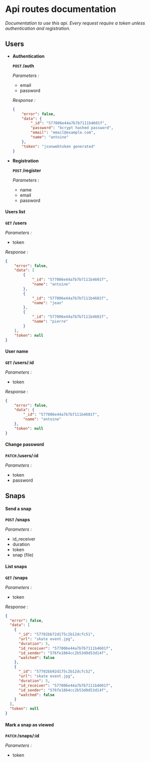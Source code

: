 # Api routes documentation

*Documentation to use this api.
Every request require a token unless authentication and registration.*

## Users

*  **Authentication**

    **<code>POST</code> /auth**

    *Parameters :*
    - email
    - password

    *Response :*
    ``` json
    {
        "error": false,
        "data": {
            "_id": "577006e44a7b7b7111b4601f",
            "password": "bcrypt hashed password",
            "email": "email@example.com",
            "name": "antoine"
        },
        "token": "jsonwebtoken generated"
    }
    ```

* **Registration**

    **<code>POST</code> /register**

    *Parameters :*
    - name
    - email
    - password

#### Users list

**<code>GET</code> /users**

*Parameters :*
- token

*Response :*
``` json
{
    "error": false,
    "data": [
        {
            "_id": "577006e44a7b7b7111b4601f",
            "name": "antoine"
        },
        {
            "_id": "577006e44a7b7b7111b4601f",
            "name": "jean"
        },
        {
            "_id": "577006e44a7b7b7111b4601f",
            "name": "pierre"
        }
    ],
    "token": null
}
```

#### User name

**<code>GET</code> /users/:id**

*Parameters :*
- token

*Response :*
``` json
{
    "error": false,
    "data": {
        "_id": "577006e44a7b7b7111b4601f",
        "name": "antoine"
    },
    "token": null
}
```

#### Change password

**<code>PATCH</code> /users/:id**

*Parameters :*
- token
- password

## Snaps

#### Send a snap

**<code>POST</code> /snaps**

*Parameters :*
- id_receiver
- duration
- token
- snap (file)

#### List snaps

**<code>GET</code> /snaps**

*Parameters :*
- token

*Response :*
``` json
{
  "error": false,
  "data": [
    {
      "_id": "57702bb72d175c2b12dcfc51",
      "url": "skate event.jpg",
      "duration": 5,
      "id_receiver": "577006e44a7b7b7111b4601f",
      "id_sender": "576fe1864cc2b53d0d53d14f",
      "watched": false
    },
    {
      "_id": "57702bb92d175c2b12dcfc52",
      "url": "skate event.jpg",
      "duration": 5,
      "id_receiver": "577006e44a7b7b7111b4601f",
      "id_sender": "576fe1864cc2b53d0d53d14f",
      "watched": false
    }
  ],
  "token": null
}
```

#### Mark a snap as viewed

**<code>PATCH</code> /snaps/:id**

*Parameters :*
- token
